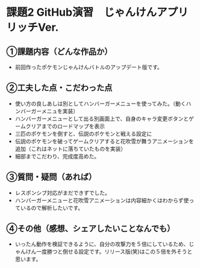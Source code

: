 # 課題2 GitHub演習　じゃんけんアプリ リッチVer.

## ①課題内容（どんな作品か）
- 前回作ったポケモンじゃんけんバトルのアップデート版です。

## ②工夫した点・こだわった点
- 使い方の良しあしは別としてハンバーガーメニューを使ってみた。（動くハンバーガーメニュを実装）
- ハンバーガーメニューとして出る別画面上で、自身のキャラ変更ボタンとゲームクリアまでのロードマップを表示
- 三匹のポケモンを倒すと、伝説のポケモンと戦える設定に
- 伝説のポケモンを破ってゲームクリアすると花吹雪が舞うアニメーションを追加（これはネットに落ちていたものを実装）
- 細部までこだわり、完成度高めた。

## ③質問・疑問（あれば）
- レスポンシブ対応がまだできずでした。
- ハンバーガーメニューと花吹雪アニメーションは内容細かくはわからず使っているので解析したいです。

## ④その他（感想、シェアしたいことなんでも）
- いったん動作を検証できるように、自分の攻撃力を５倍にしているため、じゃんけん一度勝つと倒せる設定です。リリース版(笑)はこの５倍を外そうと思います。
